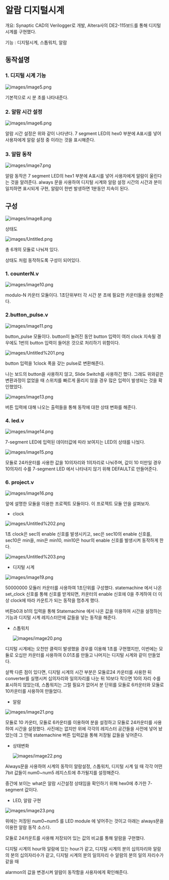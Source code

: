 # 알람 디지털시계

개요: Synaptic CAD의 Verilogger로 개발, Altera사의 DE2-115보드를 통해 디지털 시계를 구현했다. 

기능 : 디지털시계, 스톱워치, 알람

## 동작설명

### 1. 디지털 시계 기능

![images/image5.png](images/image5.png)

기본적으로 시 분 초를 나타내준다. 

### 2. 알람 시간 설정

![images/image6.png](images/image6.png)

알람 시간 설정은 위와 같이 나타낸다. 7 segment LED의 hex0 부분에 A표시를 넣어 사용자에게 알람 설정 중 이라는 것을 표시해준다.

### 3. 알람 동작

![images/image7.png](images/image7.png)

알람 동작은 7 segment LED의 hex1 부분에 A표시를 넣어 사용자에게 알람이 울린다는 것을 알려준다. always 문을 사용하여 디지털 시계와 알람 설정 시간의 시간과 분이 일치하면 표시되게 구현,
알람이 한번 발생하면 1분동안 지속이 된다.

## 구성

![images/image8.png](images/image8.png)

상태도

![images/Untitled.png](images/Untitled.png)

총 6개의 모듈로 나눠져 있다. 

상태도 처럼 동작하도록 구성이 되어있다.

### 1. counterN.v

![images/image10.png](images/image10.png)

modulo-N 카운터 모듈이다. 1초단위부터 각 시간 분 초에 필요한 카운터들을 생성해준다.

### 2.button_pulse.v

![images/image11.png](images/image11.png)

button_pulse 모듈이다. button이 눌려진 동안 button 입력이 여러 clock 지속될 경우에도 1번의 button 입력이 들어온 것으로 처리하기 위함이다.

![images/Untitled%201.png](images/Untitled%201.png)

button 입력을 1clock 폭을 갖는 pulse로 변환해준다.

나는 보드의 button을 사용하지 않고, Slide Switch를 사용하긴 했다. 그래도 위와같은 변환과정이 없었을 때 스위치를 빠르게 올리지 않을 경우 많은 입력이 발생되는 것을 확인했었다.

![images/image13.png](images/image13.png)

버튼 입력에 대해 나오는 출력들을 통해 동작에 대한 상태 변화를 해준다.

### 4. led.v

![images/image14.png](images/image14.png)

7-segment LED에 입력된 데이터값에 따라 보여지는 LED의 상태를 나눴다. 

![images/image15.png](images/image15.png)

모듈로 24카운터를 사용한 값을 10의자리와 1의자리로 나눠주며, 값이 10 미만일 경우 10의자리 수를 7-segment LED 에서 나타내지 않기 위해 DEFAULT로 만들어준다.

### 6. project.v

![images/image16.png](images/image16.png)

앞에 설명한 모듈을 이용한 프로젝트 모듈이다. 이 프로젝트 모듈 안을 살펴보자.

- clock

![images/Untitled%202.png](images/Untitled%202.png)

1초 clock은 sec의 enable 신호를 발생시키고, sec은 sec10의 enable 신호를, sec10은 min을, min은 min10, min10은 hour의 enable 신호를 발생시켜 동작하게 한다.

![images/Untitled%203.png](images/Untitled%203.png)

- 디지털 시계

![images/image19.png](images/image19.png)

50000000 모듈러 카운터를 사용하여 1초단위를 구성했다.
statemachine 에서 나온 set_clock 신호를 통해 신호를 받게되면, 카운터의 enable 신호에 0을 주게하여 더 이상 clock에 따라 카운트가 되는 동작을 멈추게 했다.

 버튼b0과 b1의 입력을 통해 Statemachine 에서 나온 값을 이용하여 시간을 설정하는 기능과 디지털 시계 레지스터안에 값들을 넣는 동작을 해준다.

- 스톱워치

    ![images/image20.png](images/image20.png)

디지털 시계에는 오천만 클럭이 발생했을 경우를 이용해 1초를 구현했지만, 이번에는 모듈로 오십만 카운터를 사용하여 0.01초를 만들고 나머지는 디지털 시계와 같이 만들었다.

살짝 다른 점이 있다면, 디지털 시계의 시간 부분은 모듈로24 카운터를 사용한 뒤 converter를 실행시켜 십의자리와 일의자리를 나눈 뒤 10보다 작으면 10의 자리 수를 표시하지 않았는데, 스톱워치는 그럴 필요가 없어서 분 단위를 모듈로 6카운터와 모듈로 10카운터를 사용하여 만들었다.

- 알람

![images/image21.png](images/image21.png)

모듈로 10 카운터, 모듈로 6카운터를 이용하여 분을 설정하고 모듈로 24카운터를 사용하여 시간을 설정했다. 사진에는 없지만 위에 각각의 레지스터 공간들을 사전에 넣어 놨었는데 그 안에 statemachine 버튼 입력값을 통해 저장될 값들을 넣어준다.

- 상태변화

    ![images/image22.png](images/image22.png)

Always문을 사용하여 시계의 동작이 알람설정, 스톱워치, 디지털 시계 일 때 각각 어떤 7bit 값들이 num0~num5 레지스트에 추가될지를 설정해준다.

중간에 보이는 what은 알람 시간설정 상태임을 확인하기 위해 hex0에 추가한 7-segment 값이다.

- LED, 알람 구현

![images/image23.png](images/image23.png)

위에는 저장된 num0~num5 를 LED module 에 넣어주는 것이고 아래는 always문을 이용한 알람 동작 소스다.

모듈로 24카운트를 사용해 저장되어 있는 값의 비교를 통해 알람을 구현했다.

디지털 시계의 hour와 알람에 있는 hour가 같고, 디지털 시계의 분의 십의자리와 알람의 분의 십의자리수가 같고, 디지털 시계의 분의 일의자리 수 알람의 분의 일의 자리수가 같을 때

alarmon의 값을 변경시켜 알람이 동작함을 사용자에게 확인해준다.
